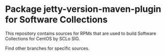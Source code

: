 # Package jetty-version-maven-plugin for Software Collections

This repository contains sources for RPMs that are used
to build Software Collections for CentOS by SCLo SIG.

Find other branches for specific sources.
